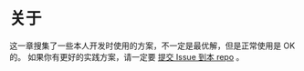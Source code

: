 # 关于

这一章搜集了一些本人开发时使用的方案，不一定是最优解，但是正常使用是 OK 的。
如果你有更好的实践方案，请一定要 [提交 Issue 到本 repo](https://github.com/wecom-sidebar/docs/issues) 。
